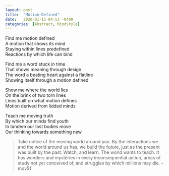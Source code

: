 ```yaml
---
layout: post
title:  "Motion Defined"
date:   2020-01-15 04-53 -0400
categories: [Abstract, MindStyle]
---
```

Find me motion defined  
A motion that shows its mind  
Staying within lines predefined  
Reactions by which life can bind  

Find me a word stuck in time  
That shows meaning through design  
The word a beating heart against a flatline  
Showing itself through a motion defined  

Show me where the world lies  
On the brink of two torn lines  
Lines built on what motion defines  
Motion derived from lidded minds  

Teach me moving truth  
By which our minds find youth  
In tandem our lost bodies move  
Our thinking towards something new  
> Take notice of the moving world around you. By the interactions we and the world around us has, we build the future, just as the present was built by the past. Watch, and learn. The world wants to teach. It has wonders and mysteries in every inconsequential action, areas of study not yet conceived of, and struggles by which millions may die.
  – mov51